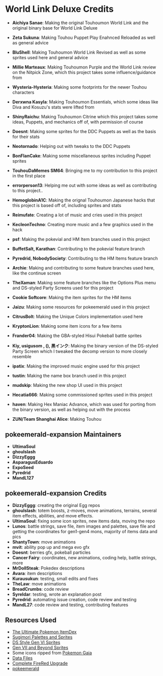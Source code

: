 # World Link Deluxe Credits

- **Aichiya Sanae**: Making the original Touhoumon World Link and the original binary base for World Link Deluxe
- **Zeta Sukuna**: Making Touhou Puppet Play Enahnced Reloaded as well as general advice
- **BluShell**: Making Touhoumon World Link Revised as well as some sprites used here and general advice
- **Millie Marteaux**: Making Touhoumon Purple and the World Link review on the Nitpick Zone, which this project takes some influence/guidance from
- **Wysteria-Hysteria**: Making some footprints for the newer Touhou characters
- **Derxwna Kasyla**: Making Touhoumon Essentials, which some ideas like Diva and Kosuzu's stats were lifted from
- **ShinyRaichu**: Making Touhoumon Citrine which this project takes some ideas, Puppets, and mechanics off of, with permission of course
- **Doesnt**: Making some sprites for the DDC Puppets as well as the basis for their stats
- **Neotornado**: Helping out with tweaks to the DDC Puppets
- **BonFlanCake**: Making some miscellaneous sprites including Puppet sprites
- **TouhouDaMemes SM64**: Bringing me to my contribution to this project in the first place
- **errorperson13**: Helping me out with some ideas as well as contributing to this project..

- **HemoglobinA1C**: Making the orignal Touhoumon Japanese hacks that this project is based off of, including sprites and stats
- **Reimufate**: Creating a lot of music and cries used in this project
- **KecleonTechno**: Creating more music and a few graphics used in the hack

- **psf**: Making the pokevial and HM Item branches used in this project
- **BuffetSalt, Karathan**: Contributing to the pokevial feature branch
- **Pyredrid, NobodySociety**: Contributing to the HM Items feature branch
- **Archie**: Making and contributing to some feature branches used here, like the continue screen
- **TheXaman**: Making some feature branches like the Options Plus menu and DS-styled Party Screens used for this project
- **Cookie Softcore**: Making the item sprites for the HM items
- **Jaizu**: Making some resources for pokeemerald used in this project
- **CitrusBolt**: Making the Unique Colors implementation used here
- **KryptonLion**: Making some item icons for a few items
- **Frander04**: Making the GBA-styled Hisui Pokeball battle sprites
- **Kiy, usigusom , (), 黒インク**: Making the binary version of the DS-styled Party Screen which I tweaked the decomp version to more closely resemble
- **ipatix**: Making the improved music engine used for this project
- **tustin**: Making the name box branch used in this project
- **mudskip**: Making the new shop UI used in this project
- **Hecatia666**: Making some commissioned sprites used in this project

- **haven**: Making Hex Maniac Advance, which was used for porting from the binary version, as well as helping out with the process

- **ZUN/Team Shanghai Alice**: Making Touhou

## pokeemerald-expansion Maintainers
- **UltimaSoul**
- **ghoulslash**
- **DizzyEggg**
- **AsparagusEduardo**
- **ExpoSeed**
- **Pyredrid**
- **MandL127**

## pokeemerald-expansion Credits
- **DizzyEggg**: creating the original Egg repos
- **ghoulslash**: totem boosts, z-moves, move animations, terrains, several item effects, abilities, and move effects.
- **UltimaSoul**: fixing some icon sprites, new items data, moving the repo
- **Lunos**: battle strings, save file, item images and palettes, save file and getting the coordinates for gen1-gen4 mons, majority of items data and pics
- **ShantyTown**: move animations
- **mvit**: ability pop up and mega evo gfx
- **Doesnt**: berries gfx, pokeball particles
- **Cancer Fairy**: coordinates, new animations, coding help, battle strings, more
- **MrDollSteak**: Pokedex descriptions
- **Avara**: item descriptions
- **Kurausukun**: testing, small edits and fixes
- **TheLaw**: move animations
- **BreadCrumbs**: code review
- **Syreldar**: testing, wrote an explanation post
- **Pyredrid**: automating issue creation, code review and testing
- **MandL27**: code review and testing, contributing features

## Resources Used
- [The Ultimate Pokemon ItemDex](https://www.deviantart.com/kryptonlion/art/The-Ultimate-Pokemon-ItemDex-Full-Version-1-0-786663071)
- [Sugimori Palettes and Sprites](https://www.pokecommunity.com/showthread.php?t=336945)
- [DS Style Gen VI Sprites](https://www.pokecommunity.com/showthread.php?t=314422)
- [Gen VII and Beyond Sprites](https://www.pokecommunity.com/showthread.php?t=368703)
- Some icons ripped from [Pokemon Gaia](https://www.pokecommunity.com/showthread.php?t=326118)
- [Data Files](https://www.pokecommunity.com/showthread.php?t=417909)
- [Complete FireRed Upgrade](https://github.com/Skeli789/Complete-Fire-Red-Upgrade)
- [pokeemerald](https://github.com/pret/pokeemerald/)
